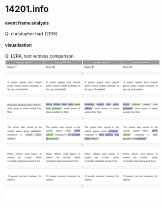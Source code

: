 # 14201.info
#### event frame analysis
Q: christopher hart (2018)   
#### visualisation
Q: LERA, text witness comparison   
![](hart_lera-xpo.png)
